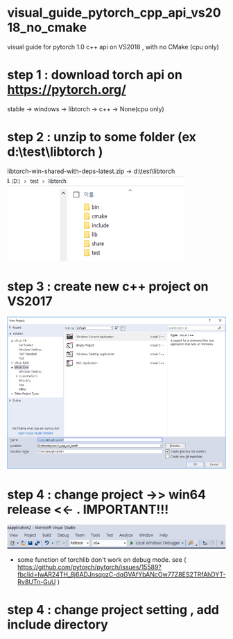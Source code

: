 # visual_guide_pytorch_cpp_api_vs2018_no_cmake
visual guide for pytorch 1.0 c++ api  on VS2018 , with no CMake (cpu only)


# step 1 : download torch api on https://pytorch.org/ 
  stable -> windows -> libtorch -> c++ -> None(cpu only) 

# step 2 : unzip to some folder (ex d:\test\libtorch )
  libtorch-win-shared-with-deps-latest.zip -> d:\test\libtorch
  ![folder preview](https://github.com/nomoreid/visual_guide_pytorch_cpp_api_vs2018_no_cmake/blob/master/screenshot/0.PNG)

# step 3 : create new c++ project on VS2017
  ![folder preview](https://github.com/nomoreid/visual_guide_pytorch_cpp_api_vs2018_no_cmake/blob/master/screenshot/1.png)

# step 4 : change project ->> win64 release <<- . IMPORTANT!!!
  ![folder preview](https://github.com/nomoreid/visual_guide_pytorch_cpp_api_vs2018_no_cmake/blob/master/screenshot/_44.PNG)
  * some function of torchlib don't work on debug mode. see ( https://github.com/pytorch/pytorch/issues/15589?fbclid=IwAR24TH_8j6ADJnsqozC-dqGVAfYbANcOw77Z8ES2TRfAhDYT-Rv8UTn-GuU )

# step 4 : change project setting , add include directory 
  

